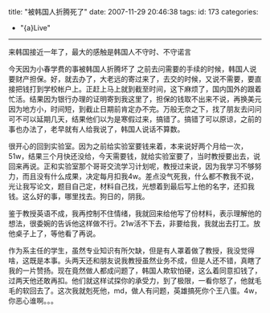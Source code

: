 title: "被韩国人折腾死了"
date: 2007-11-29 20:46:38
tags:
id: 173
categories:
  - "{a}Live"
---

来韩国接近一年了，最大的感触是韩国人不守时、不守诺言

今天因为小春学费的事被韩国人折腾坏了
之前去问需要的手续的时候，韩国人说要财产担保。好，就去办了，大老远的寄过来了，去交的时候，又说不需要，要直接把钱打到学校帐户上。正赶上马上就到截至时间，这下麻烦了，国内国外的跟着忙活。结果因为银行办理的证明寄到我这里了，担保的钱取不出来不说，再换美元因为地方小，时间短，到截止日期前肯定办不完。万般无奈之下，找了朋友去问问可不可以延期几天，结果他们以为是寒假过来，搞错了。搞错了可以原谅，之前的事也办法了，老早就有人给我说了，韩国人说话不算数。

很开心的回到实验室。因为之前给实验室要钱来着，本来说好两个月给一次，51w，结果三个月快还没给，今天需要钱，就给实验室要了，当时教授要出去，说回来再说。正和实验室那个哥哥交流学习计划呢，教授过来说，因为我学习不够努力，而且没有什么成果，决定每月扣我4w。差点没气死我，什么都不教我不说，光让我写论文，题目自己定，材料自己找，光想着到最后写上他的名字，还扣我钱。这么好的事，哪里找去。狗日的，阴我。

鉴于教授英语不成，我再控制不住情绪，我就回来给他写了份材料，表示理解他的想法，很委婉的告诉他这样做不行。21w活不下去，非要给我，我就出去打工。放他桌子上了，等他看了再说。

作为系主任的学生，虽然专业知识有所欠缺，但是有人罩着做了教授，我没觉得啥，这既是本事。头两天还和朋友说我教授虽然业务不成，但是人还不错，真瞎了我的一片赞扬。现在竟然做人都成问题了，韩国人欺软怕硬，这么着同意扣钱了，过两天他还敢再扣。他们就这样试探你的承受力，到了极限，一看你怒了，他就毛毛的软回去了。这次我就剋死他，md，做人有问题，英雄搞死你个王八蛋。4w，你恶心谁啊。。。